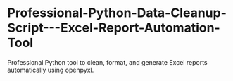 # Professional-Python-Data-Cleanup-Script---Excel-Report-Automation-Tool
Professional Python tool to clean, format, and generate Excel reports automatically using openpyxl.
